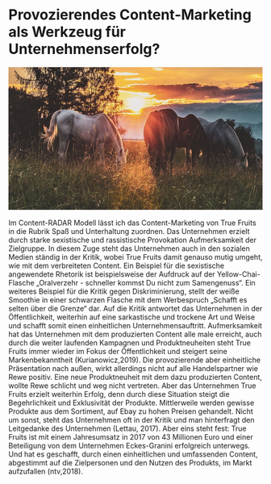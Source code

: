 # Provozierendes Content-Marketing als Werkzeug für Unternehmenserfolg?

![Pferde](01.jpeg)

Im Content-RADAR Modell lässt ich das Content-Marketing von True Fruits in die Rubrik Spaß und Unterhaltung zuordnen. Das Unternehmen erzielt durch starke sexistische und rassistische Provokation Aufmerksamkeit der Zielgruppe. In diesem Zuge steht das Unternehmen auch in den sozialen Medien ständig in der Kritik, wobei True Fruits damit genauso mutig umgeht, wie mit dem verbreiteten Content. Ein Beispiel für die sexistische angewendete Rhetorik ist beispielsweise der Aufdruck auf der Yellow-Chai-Flasche „Oralverzehr - schneller kommst Du nicht zum Samengenuss“. Ein weiteres Beispiel für die Kritik gegen Diskriminierung, stellt der weiße Smoothie in einer schwarzen Flasche mit dem Werbespruch „Schafft es selten über die Grenze“ dar. 
Auf die Kritik antwortet das Unternehmen in der Öffentlichkeit, weiterhin auf eine sarkastische und trockene Art und Weise und schafft somit einen einheitlichen Unternehmensauftritt. 
Aufmerksamkeit hat das Unternehmen mit dem produzierten Content alle male erreicht, auch durch die weiter laufenden Kampagnen und Produktneuheiten steht True Fruits immer wieder im Fokus der Öffentlichkeit und steigert seine Markenbekanntheit (Kurianowicz,2019). 
Die provozierende aber einheitliche Präsentation nach außen, wirkt allerdings nicht auf alle Handelspartner wie Rewe positiv. Eine neue Produktneuheit mit dem dazu produzierten Content, wollte Rewe schlicht und weg nicht vertreten. Aber das Unternehmen True Fruits erzielt weiterhin Erfolg, denn durch diese Situation steigt die Begehrlichkeit und Exklusivität der Produkte. Mittlerweile werden gewisse Produkte aus dem Sortiment, auf Ebay zu hohen Preisen gehandelt. Nicht um sonst, steht das Unternehmen oft in der Kritik und man hinterfragt den Leitgedanke des Unternehmen (Lettau, 2017).
Aber eins steht fest: True Fruits ist mit einem Jahresumsatz in 2017 von 43 Millionen Euro und einer Beteiligung von dem Unternehmen Eckes-Granini erfolgreich unterwegs. 
Und hat es geschafft, durch einen einheitlichen und umfassenden Content, abgestimmt auf die Zielpersonen und den Nutzen des Produkts, im Markt aufzufallen (ntv,2018). 